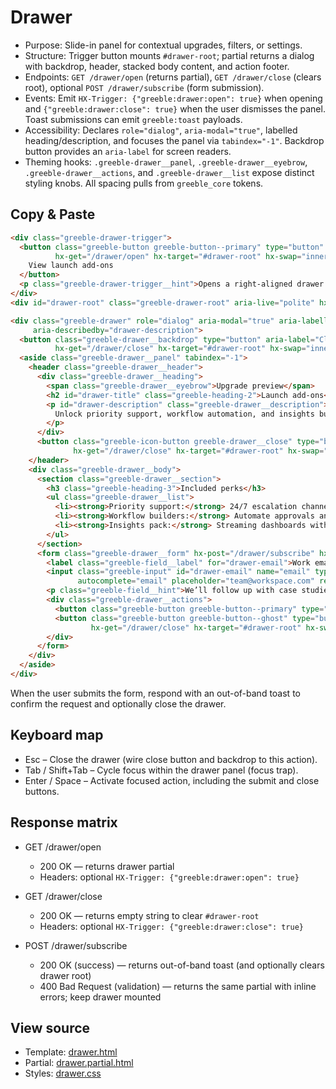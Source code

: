 # Drawer

- Purpose: Slide-in panel for contextual upgrades, filters, or settings.
- Structure: Trigger button mounts `#drawer-root`; partial returns a dialog with backdrop, header,
  stacked body content, and action footer.
- Endpoints: `GET /drawer/open` (returns partial), `GET /drawer/close` (clears root), optional
  `POST /drawer/subscribe` (form submission).
- Events: Emit `HX-Trigger: {"greeble:drawer:open": true}` when opening and
  `{"greeble:drawer:close": true}` when the user dismisses the panel. Toast submissions can emit
  `greeble:toast` payloads.
- Accessibility: Declares `role="dialog"`, `aria-modal="true"`, labelled heading/description, and
  focuses the panel via `tabindex="-1"`. Backdrop button provides an `aria-label` for screen
  readers.
- Theming hooks: `.greeble-drawer__panel`, `.greeble-drawer__eyebrow`, `.greeble-drawer__actions`,
  and `.greeble-drawer__list` expose distinct styling knobs. All spacing pulls from
  `greeble_core` tokens.

## Copy & Paste

```html
<div class="greeble-drawer-trigger">
  <button class="greeble-button greeble-button--primary" type="button"
          hx-get="/drawer/open" hx-target="#drawer-root" hx-swap="innerHTML">
    View launch add-ons
  </button>
  <p class="greeble-drawer-trigger__hint">Opens a right-aligned drawer describing upgrade perks.</p>
</div>
<div id="drawer-root" class="greeble-drawer-root" aria-live="polite" hx-target="this"></div>
```

```html
<div class="greeble-drawer" role="dialog" aria-modal="true" aria-labelledby="drawer-title"
     aria-describedby="drawer-description">
  <button class="greeble-drawer__backdrop" type="button" aria-label="Close drawer"
          hx-get="/drawer/close" hx-target="#drawer-root" hx-swap="innerHTML"></button>
  <aside class="greeble-drawer__panel" tabindex="-1">
    <header class="greeble-drawer__header">
      <div class="greeble-drawer__heading">
        <span class="greeble-drawer__eyebrow">Upgrade preview</span>
        <h2 id="drawer-title" class="greeble-heading-2">Launch add-ons</h2>
        <p id="drawer-description" class="greeble-drawer__description">
          Unlock priority support, workflow automation, and insights built for launch teams.
        </p>
      </div>
      <button class="greeble-icon-button greeble-drawer__close" type="button" aria-label="Close drawer"
              hx-get="/drawer/close" hx-target="#drawer-root" hx-swap="innerHTML">×</button>
    </header>
    <div class="greeble-drawer__body">
      <section class="greeble-drawer__section">
        <h3 class="greeble-heading-3">Included perks</h3>
        <ul class="greeble-drawer__list">
          <li><strong>Priority support:</strong> 24/7 escalation channel with shared Slack workspace.</li>
          <li><strong>Workflow builders:</strong> Automate approvals and checklists.</li>
          <li><strong>Insights pack:</strong> Streaming dashboards with anomaly alerts.</li>
        </ul>
      </section>
      <form class="greeble-drawer__form" hx-post="/drawer/subscribe" hx-target="#drawer-root" hx-swap="none">
        <label class="greeble-field__label" for="drawer-email">Work email</label>
        <input class="greeble-input" id="drawer-email" name="email" type="email"
               autocomplete="email" placeholder="team@workspace.com" required />
        <p class="greeble-field__hint">We’ll follow up with case studies and go-live checklists.</p>
        <div class="greeble-drawer__actions">
          <button class="greeble-button greeble-button--primary" type="submit">Request walkthrough</button>
          <button class="greeble-button greeble-button--ghost" type="button"
                  hx-get="/drawer/close" hx-target="#drawer-root" hx-swap="innerHTML">Close</button>
        </div>
      </form>
    </div>
  </aside>
</div>
```

When the user submits the form, respond with an out-of-band toast to confirm the request and
optionally close the drawer.

## Keyboard map

- Esc – Close the drawer (wire close button and backdrop to this action).
- Tab / Shift+Tab – Cycle focus within the drawer panel (focus trap).
- Enter / Space – Activate focused action, including the submit and close buttons.

## Response matrix

- GET /drawer/open
  - 200 OK — returns drawer partial
  - Headers: optional `HX-Trigger: {"greeble:drawer:open": true}`

- GET /drawer/close
  - 200 OK — returns empty string to clear `#drawer-root`
  - Headers: optional `HX-Trigger: {"greeble:drawer:close": true}`

- POST /drawer/subscribe
  - 200 OK (success) — returns out-of-band toast (and optionally clears drawer root)
  - 400 Bad Request (validation) — returns the same partial with inline errors; keep drawer mounted

## View source

- Template: [drawer.html](https://github.com/Bakobiibizo/greeble/blob/main/packages/greeble_components/components/drawer/templates/drawer.html)
- Partial: [drawer.partial.html](https://github.com/Bakobiibizo/greeble/blob/main/packages/greeble_components/components/drawer/templates/drawer.partial.html)
- Styles: [drawer.css](https://github.com/Bakobiibizo/greeble/blob/main/packages/greeble_components/components/drawer/static/drawer.css)
